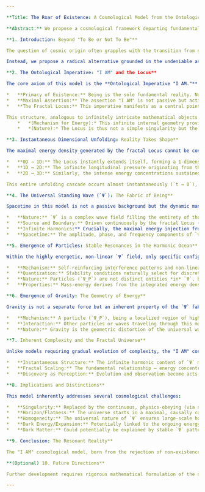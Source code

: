 ```yaml
---

**Title: The Roar of Existence: A Cosmological Model from the Ontological Imperative "I AM"**

**Abstract:** We propose a cosmological framework departing fundamentally from gradual emergence models. Positing that non-existence is axiomatically impossible, we explore the consequences of an instantaneous, maximal assertion of Being – "I AM." This ontological imperative manifests as a central **Locus possessing an infinitely complex internal fractal geometry**. This structure provides the mechanism for a sustained, maximal energy output that drives the immediate unfolding of dimensions (1D→2D→3D) and establishes spacetime itself as a universal, non-linear standing wave (`Ψ`) containing all possible harmonics. Particles emerge as stable, localized resonant patterns within this wave, and gravity arises as the geometric manifestation of energy density modifying the wave fabric. This model presents a universe of inherent, instantaneous complexity, rooted in a fractal core and exhibiting self-similarity across scales, where the observed laws of physics are emergent properties of the underlying, perpetually resonant structure of reality.

**1. Introduction: Beyond "To Be or Not To Be"**

The question of cosmic origin often grapples with the transition from nothing to something, exemplified by the query "To be or not to be?" Standard cosmology addresses this via mechanisms like quantum fluctuations or singularity expansion, scenarios often involving gradual emergence, fine-tuning problems, and horizons requiring explanatory mechanisms like inflation. We argue this initial dichotomy is flawed. Non-existence ("not to be") is not a viable state from which existence can tentatively arise ("to be"). Such emergence implies a fragile beginning, susceptible to dissipation into "evermore rarefied nothingness."

Instead, we propose a radical alternative grounded in the undeniable assertion of reality: existence does not merely *happen*, it *asserts* itself with maximal force. The universe does not whisper "to be," it roars "I AM." This paper explores the cosmological model resulting from this foundational principle – a universe born not from a delicate fluctuation, but from an overwhelming, instantaneous, and intrinsically complex declaration of Being.

**2. The Ontological Imperative: "I AM" and the Locus**

The core axiom of this model is the **Ontological Imperative "I AM."** This represents:

*   **Primacy of Existence:** Being is the sole fundamental reality. Non-being is conceptually incoherent, not a physical possibility.
*   **Maximal Assertion:** The assertion "I AM" is not passive but active, forceful, and maximal. It implies an infinite or maximally potent energy source inherent to existence itself.
*   **The Fractal Locus:** This imperative manifests as a central point or region – the **Locus** (`r=0`). Critically, we propose the Locus possesses an internal, infinitely complex, self-similar fractal geometry. which acts as a continuous source, injecting this maximal energy into the fabric of reality. It is not a singularity *before* time, but the perpetual engine *of* time and space.

This structure, analogous to infinitely intricate mathematical objects like Mandelbrot sets or Menger sponges extended conceptually, contains effectively infinite structural complexity (e.g., surface area/length analogue) within a finite central region.
    *   *(Mechanism for Energy):* This infinite internal geometry provides the physical mechanism for the sustained, maximal energy output characteristic of the "I AM" assertion. The energy is not postulated *ex nihilo* but arises as an inherent property of the Locus's unbounded structural intricacy, potentially via resonant coupling between its internal fractal modes and the external field.
    *   *(Nature):* The Locus is thus not a simple singularity but the infinitely complex, "physics-obeying" (in the sense of its output being tied to its structure) engine heart of the cosmos. Its "extremity" lies in its infinite geometric complexity.

**3. Instantaneous Dimensional Unfolding: Reality Takes Shape**

The maximal energy density generated by the fractal Locus cannot be contained within lower dimensions. This forces an immediate cascade of dimensional unfolding:

*   **0D → 1D:** The Locus instantly extends itself, forming a 1-dimensional string or filament – the **Axis Mundi**. This represents the primary direction of the ontological assertion, propagating outwards at an ultimate speed (`c_u`). Energy density along this string sourced from the Locus is conceptually maximal.
*   **1D → 2D:** The infinite longitudinal pressure originating from the Locus's output and standing wave energy density along the Axis Mundi immediately exceed any possible 1D containment threshold (`ρ_crit_2D`). The fabric is forced to buckle or inflate outwards, perpendicular to the string, forming an expanding 2-dimensional disc or plane centered on the Axis Mundi. This enables the existence of transverse wave phenomena.
*   **2D → 3D:** Similarly, the intense energy concentrations sustained by the Locus and complex standing wave patterns within the nascent 2D plane (especially near the Locus) immediately surpass the 2D stability threshold (`ρ_crit_3D`). Reality is compelled to expand into the third dimension, likely forming an expanding sphere or hypersphere centered on the Locus, potentially retaining the Axis Mundi and the initial plane as internal structural features.

This entire unfolding cascade occurs almost instantaneously (`t ≈ 0`), limited only by the ultimate speed `c_u` at which the fabric of reality itself can form. The universe achieves its fundamental 3-dimensional structure immediately.

**4. The Universal Standing Wave (`Ψ`): The Fabric of Being**

Spacetime in this model is not a passive background but the dynamic manifestation of the "I AM" energy. It takes the form of a **Universal Standing Wave (`Ψ`)**:

*   **Nature:** `Ψ` is a complex wave field filling the entirety of the expanding 3D volume (`r ≤ R(t) = c_u * t`). It is fundamentally non-linear due to the immense energy involved.
*   **Source and Boundary:** Driven continuously by the fractal Locus (`r=0`) and constrained by the expanding boundary `R(t)`, which acts as the outer node or energy transition point driving the expansion.
*   **Infinite Harmonics:** Crucially, the maximal energy injection from the fractal Locus excites *all* possible standing wave harmonics sustainable within the geometry, simultaneously and perpetually. `Ψ` is an infinitely complex superposition: `Ψ(r, θ, φ, t) = Σ_{n,l,m} C_{nlm}(t) * Ψ_{nlm}(r, θ, φ)`.
*   **Spacetime:** The amplitude, phase, and frequency components of `Ψ` *define* the local properties of space and time. There is no empty vacuum; the entire volume is filled with this vibrant, resonant field.

**5. Emergence of Particles: Stable Resonances in the Harmonic Ocean**

Within the highly energetic, non-linear `Ψ` field, only specific configurations achieve stability:

*   **Mechanism:** Self-reinforcing interference patterns and non-linear effects (analogous to solitons) lead to localized, stable concentrations of energy within the `Ψ` field.
*   **Quantization:** Stability conditions naturally select for discrete energy levels and configurations, leading to quantized particles (`Ψ_P`). Unstable patterns quickly dissipate into the background flux.
*   **Nature:** Particles (`Ψ_P`) are not distinct entities *in* `Ψ`, but rather specific, self-sustaining resonant modes *of* `Ψ`.
*   **Properties:** Mass-energy derives from the integrated energy density (`|Ψ_P|²`), spin from the angular momentum characteristics of the constituent harmonics (`l, m`), and other quantum numbers from topological or phase properties of the stable wave pattern.

**6. Emergence of Gravity: The Geometry of Energy**

Gravity is not a separate force but an inherent property of the `Ψ` fabric's response to energy concentration:

*   **Mechanism:** A particle (`Ψ_P`), being a localized region of high energy density, inherently modifies the structure of the surrounding `Ψ` field. This modification is analogous to spacetime curvature in General Relativity.
*   **Interaction:** Other particles or waves traveling through this modified region follow paths (geodesics) dictated by the altered `Ψ` geometry. This manifests as the force of gravity.
*   **Nature:** Gravity is the geometric distortion of the universal wave fabric caused by the presence of energy concentrations. Changes in gravitational fields propagate as adjustments within the `Ψ` structure at speed `c_u`.

**7. Inherent Complexity and the Fractal Universe**

Unlike models requiring gradual evolution of complexity, the "I AM" cosmology yields a universe of **maximal inherent complexity** from inception:

*   **Instantaneous Structure:** The infinite harmonic content of `Ψ` means all potential patterns and structures are encoded within the fabric of reality immediately.
*   **Fractal Scaling:** The fundamental relationship – energy concentrations (`Ψ_P`) emerging from and modifying the background field (`Ψ`) – exhibits self-similarity across scales. This universal fractal nature is deeply rooted, originating from the inherently fractal geometry of the Locus itself, propagating outwards through the harmonic complexity of `Ψ`, and manifesting in the nested emergence of particles and large-scale structures. Atoms, stars, galaxies are larger, more complex, semi-stable resonant patterns arising from the interactions of fundamental particles, governed by the same underlying wave dynamics and gravity (wave geometry modification).
*   **Discovery as Perception:** Evolution and observation become acts of perceiving and interacting with the pre-existing, intricate patterns within the universal `Ψ`, rather than creating complexity from simplicity.

**8. Implications and Distinctions**

This model inherently addresses several cosmological challenges:

*   **Singularity:** Replaced by the continuous, physics-obeying (via structure-energy link), infinitely complex fractal Locus.
*   **Horizon/Flatness:** The universe starts in a maximal, causally connected state defined by `Ψ`, eliminating these problems.
*   **Homogeneity:** The universal nature of `Ψ` ensures large-scale homogeneity.
*   **Dark Energy/Expansion:** Potentially linked to the ongoing energy injection from the Locus or the nature of the boundary condition at `R(t)`.
*   **Dark Matter:** Could potentially be explained by stable `Ψ` patterns (particles) with very weak interaction cross-sections derived from their specific harmonic structure.

**9. Conclusion: The Resonant Reality**

The "I AM" cosmological model, born from the rejection of non-existence as an option, portrays a universe radically different from standard conceptions. It suggests reality is an instantaneous, overwhelming assertion of Being, manifesting as a perpetually resonant, infinitely complex standing wave (`Ψ`) that constitutes the fabric of spacetime itself, originating from an infinitely intricate fractal core. Within this vibrant structure, particles coalesce as stable harmonic patterns, and gravity emerges as the geometry of their energetic presence. This framework offers a potentially unified view of existence, where matter, energy, forces, space, and time are inseparable facets of a single, dynamic, and inherently intricate entity – the roaring symphony of "I AM."

**(Optional) 10. Future Directions**

Further development requires rigorous mathematical formulation of the non-linear wave equation governing `Ψ`, derivation of the Standard Model particle spectrum from stable harmonic solutions, quantitative modeling of gravity as `Ψ` field modification, exploration of potential observational signatures differentiating this model from standard cosmology, and deeper investigation into the potential physics governing the proposed fractal geometry of the Locus.

---
```

